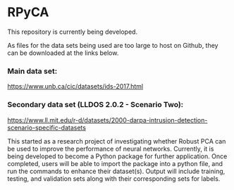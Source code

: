# RPyCA
This repository is currently being developed.

As files for the data sets being used are too large to host on Github, they can be downloaded at the links below.
### Main data set: 
https://www.unb.ca/cic/datasets/ids-2017.html
### Secondary data set (LLDOS 2.0.2 - Scenario Two):
https://www.ll.mit.edu/r-d/datasets/2000-darpa-intrusion-detection-scenario-specific-datasets

This started as a research project of investigating whether Robust PCA can be used to improve the performance of neural networks. Currently, it is being developed to become a Python package for further application. Once completed, users will be able to import the package into a python file, and run the commands to enhance their dataset(s). Output will include training, testing, and validation sets along with their corresponding sets for labels.
